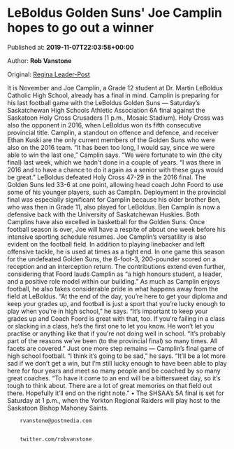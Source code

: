 
# LeBoldus Golden Suns' Joe Camplin hopes to go out a winner

Published at: **2019-11-07T22:03:58+00:00**

Author: **Rob Vanstone**

Original: [Regina Leader-Post](https://leaderpost.com/sports/football/leboldus-golden-suns-joe-camplin-hopes-to-go-out-a-winner)

It is November and Joe Camplin, a Grade 12 student at Dr. Martin LeBoldus Catholic High School, already has a final in mind.
Camplin is preparing for his last football game with the LeBoldus Golden Suns — Saturday’s Saskatchewan High Schools Athletic Association 6A final against the Saskatoon Holy Cross Crusaders (1 p.m., Mosaic Stadium).
Holy Cross was also the opponent in 2016, when LeBoldus won its fifth consecutive provincial title. Camplin, a standout on offence and defence, and receiver Ethan Kuski are the only current members of the Golden Suns who were also on the 2016 team.
“It has been too long, I would say, since we were able to win the last one,” Camplin says. “We were fortunate to win (the city final) last week, which we hadn’t done in a couple of years.
“I was there in 2016 and to have a chance to do it again as a senior with these guys would be great.”
LeBoldus defeated Holy Cross 47-29 in the 2016 final. The Golden Suns led 33-6 at one point, allowing head coach John Foord to use some of his younger players, such as Camplin.
Deployment in the provincial final was especially significant for Camplin because his older brother Ben, who was then in Grade 11, also played for LeBoldus. Ben Camplin is now a defensive back with the University of Saskatchewan Huskies.
Both Camplins have also excelled in basketball for the Golden Suns. Once football season is over, Joe will have a respite of about one week before his intensive sporting schedule resumes.
Joe Camplin’s versatility is also evident on the football field. In addition to playing linebacker and left offensive tackle, he is used at times as a tight end.
In one game this season for the undefeated Golden Suns, the 6-foot-3, 200-pounder scored on a reception and an interception return.
The contributions extend even further, considering that Foord lauds Camplin as “a high honours student, a leader, and a positive role model within our building.”
As much as Camplin enjoys football, he also takes considerable pride in what happens away from the field at LeBoldus.
“At the end of the day, you’re here to get your diploma and keep your grades up, and football is just a sport that you’re lucky enough to play when you’re in high school,” he says.
“It’s important to keep your grades up and Coach Foord is great with that, too. If you’re failing in a class or slacking in a class, he’s the first one to let you know. He won’t let you practise or anything like that if you’re not doing well in school.
“It’s probably part of the reasons we’ve been (to the provincial final) so many times. All facets are covered.”
Just one more step remains — Camplin’s final game of high school football.
“I think it’s going to be sad,” he says. “It’ll be a lot more sad if we don’t get a win, but I’m still lucky enough to have been able to play here for four years and meet so many people and be coached by so many great coaches.
“To have it come to an end will be a bittersweet day, so it’s tough to think about. There are a lot of great memories on that field out there. Hopefully it’ll end on the right note.”
• The SHSAA’s 5A final is set for Saturday at 1 p.m., when the Yorkton Regional Raiders will play host to the Saskatoon Bishop Mahoney Saints.

        rvanstone@postmedia.com
      

        twitter.com/robvanstone
      
 
 
 
